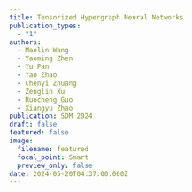 ```yaml
---
title: Tensorized Hypergraph Neural Networks
publication_types:
  - "1"
authors:
  - Maolin Wang
  - Yaoming Zhen
  - Yu Pan
  - Yao Zhao
  - Chenyi Zhuang
  - Zenglin Xu
  - Ruocheng Guo
  - Xiangyu Zhao
publication: SDM 2024 
draft: false
featured: false
image:
  filename: featured
  focal_point: Smart
  preview_only: false
date: 2024-05-20T04:37:00.000Z
---
```

